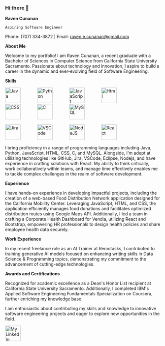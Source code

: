 ### Hi there 👋

**Raven Cunanan**

`Aspiring Software Engineer`

Phone: (707) 334-3872 | Email: raven.e.cunanan@gmail.com

**About Me**

Welcome to my portfolio! I am Raven Cunanan, a recent graduate with a Bachelor of Sciences in Computer Science from California State University Sacramento. Passionate about technology and innovation, I aspire to build a career in the dynamic and ever-evolving field of Software Engineering.

**Skills**

<p float="left">
  <img src="https://cdn.jsdelivr.net/gh/devicons/devicon/icons/java/java-original-wordmark.svg" alt="Java" width="50" height="50" style="margin-right: 50px;" />
  <img src="https://cdn.jsdelivr.net/gh/devicons/devicon/icons/python/python-original-wordmark.svg" alt="Python" width="50" height="50" style="margin-right: 50px;" />
  <img src="https://cdn.jsdelivr.net/gh/devicons/devicon/icons/javascript/javascript-original.svg" alt="JavaScript" width="50" height="50" style="margin-right: 50px;" />
  <img src="https://cdn.jsdelivr.net/gh/devicons/devicon/icons/html5/html5-original-wordmark.svg" alt="Html" width="50" height="50" style="margin-right: 50px;" />
  <img src="https://cdn.jsdelivr.net/gh/devicons/devicon/icons/css3/css3-original-wordmark.svg" alt="CSS" width="50" height="50" style="margin-right: 50px;" />
  <img src="https://cdn.jsdelivr.net/gh/devicons/devicon/icons/c/c-plain.svg" alt="C" width="50" height="50" style="margin-right: 50px;" />
  <img src="https://cdn.jsdelivr.net/gh/devicons/devicon/icons/mysql/mysql-original-wordmark.svg" alt="MySQL" width="50" height="50" style="margin-right: 50px;" />
</p>

<p float="left">
  <img src="https://cdn.jsdelivr.net/gh/devicons/devicon/icons/jira/jira-original-wordmark.svg" alt="Jira" width="50" height="50" style="margin-right: 50px;" />
  <img src="https://cdn.jsdelivr.net/gh/devicons/devicon/icons/vscode/vscode-original-wordmark.svg" alt="VSCode" width="50" height="50" style="margin-right: 50px;" />
  <img src="https://cdn.jsdelivr.net/gh/devicons/devicon/icons/nodejs/nodejs-original-wordmark.svg" alt="NodeJS" width="50" height="50" style="margin-right: 50px;" />
  <img src="https://cdn.jsdelivr.net/gh/devicons/devicon/icons/react/react-original-wordmark.svg" alt="React" width="50" height="50" style="margin-right: 50px;" />
</p>

I bring proficiency in a range of programming languages including Java, Python, JavaScript, HTML, CSS, C, and MySQL. Alongside, I'm adept at utilizing technologies like GitHub, Jira, VSCode, Eclipse, Nodejs, and have experience in crafting solutions with React. My ability to think critically, work collaboratively within teams, and manage time effectively enables me to tackle complex challenges in the realm of software development.

**Experience**

I have hands-on experience in developing impactful projects, including the creation of a web-based Food Distribution Network application designed for the California Mobility Center. Leveraging JavaScript, HTML, and CSS, the application efficiently manages food donations and facilitates optimized distribution routes using Google Maps API. Additionally, I led a team in crafting a Corporate Health Dashboard for Vendia, utilizing React and Bootstrap, empowering HR professionals to design health policies and share employee health data securely.

**Work Experience**

In my recent freelance role as an AI Trainer at Remotasks, I contributed to training generative AI models focused on enhancing writing skills in Data Science & Programming topics, demonstrating my commitment to the advancement of cutting-edge technologies.

**Awards and Certifications**

Recognized for academic excellence as a Dean's Honor List recipient at California State University Sacramento. Additionally, I completed IBM's Applied Software Engineering Fundamentals Specialization on Coursera, further enriching my knowledge base.

I am enthusiastic about contributing my skills and knowledge to innovative software engineering projects and eager to explore new opportunities in the field.

 <a href="https://www.linkedin.com/in/ravencunanan/">
  <img src="https://cdn.jsdelivr.net/gh/devicons/devicon/icons/linkedin/linkedin-original.svg" alt="My LinkedIn" width="50" height="50" style="margin-right: 50px;" />
 </a>


<!--
**RavenCunanan/RavenCunanan** is a ✨ _special_ ✨ repository because its `README.md` (this file) appears on your GitHub profile.

Here are some ideas to get you started:

- 🔭 I’m currently working on ...
- 🌱 I’m currently learning ...
- 👯 I’m looking to collaborate on ...
- 🤔 I’m looking for help with ...
- 💬 Ask me about ...
- 📫 How to reach me: ...
- 😄 Pronouns: ...
- ⚡ Fun fact: ...
-->
